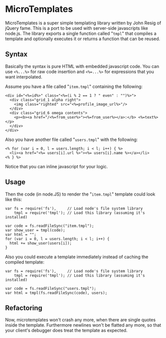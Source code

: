 # MicroTemplates

MicroTemplates is a super simple templating library written by John Resig of jQuery fame.  This is a port to be used with server-side javascripts like node.js. The library exports a single function called "`tmpl`" that compiles a template and optionally executes it or returns a function that can be reused.

## Syntax

Basically the syntax is pure HTML with embedded javascript code.  You can use `<%...%>` for raw code insertion and `<%=...%>` for expressions that you want interpolated.

Assume you have a file called "`item.tmpl`" containing the following:

    <div id="<%=id%>" class="<%=(i % 2 == 1 ? " even" : "")%>">
      <div class="grid_1 alpha right">
        <img class="righted" src="<%=profile_image_url%>"/>
      </div>
      <div class="grid_6 omega contents">
        <p><b><a href="/<%=from_user%>"><%=from_user%></a>:</b> <%=text%></p>
      </div>
    </div>

Also you have another file called "`users.tmpl`" with the following:

    <% for (var i = 0, l = users.length; i < l; i++) { %>
      <li><a href="<%= users[i].url %>"><%= users[i].name %></a></li>
    <% } %>

Notice that you can inline javascript for your logic.

## Usage

Then the code (in node.JS) to render the "`item.tmpl`" template could look like this:

    var fs = require('fs'),     // Load node's file system library
        tmpl = require('tmpl'); // Load this library (assuming it's installed)
    
    var code = fs.readFileSync("item.tmpl");
    var show_user = tmpl(code);
    var html = "";
    for (var i = 0, l = users.length; i < l; i++) {
      html += show_user(users[i]);
    }


Also you could execute a template immediately instead of caching the compiled template:

    var fs = require('fs'),     // Load node's file system library
        tmpl = require('tmpl'); // Load this library (assuming it's installed)
    
    var code = fs.readFileSync("users.tmpl");
    var html = tmpl(fs.readFileSync(code), users);

## Refactoring

Now, microtemplates won't crash any more, when there are single quotes inside the template.
Furthermore newlines won't be flatted any more, so that your client's debugger does
treat the template as expected.
